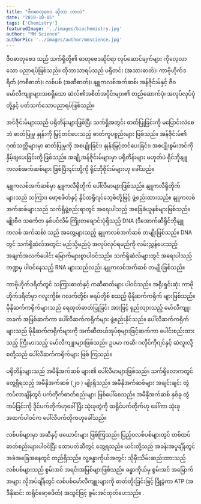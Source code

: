 ```yaml
---
title: "ဇီဝဓာတုဗေဒ ဆိုတာ ဘာလဲ"
date: "2019-10-05"
tags: ['Chemistry']
featuredImage: '../images/biochemistry.jpg'
author: "MM Science"
authorPic: '../images/author/mmscience.jpg'
---
```

ဇီဝဓာတုဗေဒ သည် သက်ရှိတို့၏ ဓာတုဗေဒဆိုင်ရာ လုပ်ဆောင်ချက်များ ကိုလေ့လာသော ပညာရပ်ဖြစ်သည်။ ထိုဘာသာရပ်သည် ပရိုတင်း (အသားဓာတ်)၊ ကာဗိုဟိုက်ဒရိတ် (ကစီဓာတ်)၊ လစ်ပစ် (အဆီဓာတ်)၊ နျူကလစ်အက်ဆစ်၊ အန်ဇိုင်းမ်နှင့် ဇီဝမော်လီကျူးများအစရှိသော ဆဲလ်၏အစိတ်အပိုင်းများ၏ တည်ဆောက်ပုံ၊ အလုပ်လုပ်ပုံတို့နှင့် ပတ်သက်သောပညာရပ်ဖြစ်သည်။

အင်ဇိုင်းမ်များသည် ပရိုတိန်းများဖြစ်ပြီး သက်ရှိအတွင်း ဓာတ်ပြုခြင်းကို မပြောင်းလဲစေဘဲ ဓာတ်ပြုမှု နှုန်းကို မြှင့်တင်ပေးသည့် ဓာတ်ကူပစ္စည်းများ ဖြစ်သည်။ အန်ဇိုင်းမ်၏ ဂုဏ်သတ္တိများမှာ ဓာတ်ပြုမှုကို အစပျိုးခြင်း၊ နှုန်းမြှင့်တင်ပေးခြင်း၊ အစပျိုးစွမ်းအင်ကို နှိမ့်ချပေးခြင်းတို့ ဖြစ်သည်။ အချို့အန်ဇိုင်းမ်များမှာ ပရိုတိန်းများ မဟုတ်ပဲ ရိုင်ဘိုနျူကလစ်အက်ဆစ်များ ဖြစ်ပြီး၎င်းတို့ကို ရိုင်ဘိုဇိုင်းမ်များဟု ခေါ်သည်။

နျူကလစ်အက်ဆစ်မှာ နျူကလီရိုတိုက် ပေါ်လီမာများဖြစ်သည်။ နျူကလီရိုတိုက်များသည် သကြား၊ ဖော့စဖိတ်နှင့် နိုင်ထရိုဂျင်ဘေ့စ်တို့ဖြင့် ဖွဲ့စည်းထားသည်။ နျူကလစ်အက်ဆစ်များသည် သက်ရှိဖွဲ့စည်းရာတွင် အရေးပါသည့် အခြေခံယူနစ်များဖြစ်သည်။ မျိုးဗီဇ သင်္ကေတ နှစ်ပင်လိမ် ကြိုးတချောင်းပုံရှိသည့် DNA (ဒီအောက်ဆီရိုင်ဘိုနျူကလစ် အက်ဆစ်) သည် အတွေ့များသည့် နျူကလစ်အက်ဆစ် တမျိုးဖြစ်သည်။ DNA တွင် သက်ရှိဆဲလ်အတွင်း မည်သို့မည်ပုံ အလုပ်လုပ်ရမည်ကို လမ်းညွှန်ပေးသည့် အချက်အလက်ပေါင်း မြောက်များစွာပါဝင်သည်။ သက်ရှိဆဲလ်များတွင် အရေးပါသည့် ကဏ္ဍမှ ပါဝင်နေသည့် RNA များသည်လည်း နျူကလစ်အက်ဆစ် တမျိုးဖြစ်သည်။

ကာဗိုဟိုက်ဒရိတ်တွင် သကြားဓာတ်နှင့် ကဆီဓာတ်များ ပါဝင်သည်။ အရိုးရှင်းဆုံး ကာဗိုဟိုက်ဒရိတ်မှာ ဂလူးကို့စ်၊ ဂလက်တို့စ်၊ ဖရပ်တို့စ် စသည့် မိုနိုဆက်ကရိုက် များဖြစ်သည်။ မိုနိုဆက်ကရိုက်များသည် ရေထုတ်ဓာတ်ပြုခြင်း အားဖြင့် ရှည်လျားသည့် မော်လီကျူးတခက် အဖြစ်ဆက်ကာ ပေါ်လီဆက်ကရိုက်များ ဖွဲ့စည်းနိုင်သည်။ ပေါ်လီဆက်ကရိုက်များသည် မိုနိုဆက်ကရိုက်များကို အက်ဆီတယ်အုပ်စုများဖြင့်ဆက်ကာ ပေါင်းစည်းထားသည့် ကြီးမားသည့် မော်လီကျူးများဖြစ်သည်။ ဥပမာ ကဆီ၊ ဂလိုင်ကိုဂျင်နှင့် ဆဲလူးလို့စတို့သည် ပေါ်လီဆက်ကရိုက်များ ဖြစ် ကြသည်။

ပရိုတိန်းများသည် အမီနိုအက်ဆစ် များ၏ ပေါ်လီမာများဖြစ်သည်။ သက်ရှိလောကတွင် တွေ့ရှိရသည့် အမီနိုအက်ဆစ် (၂၀ ) မျိုးရှိသည်။ အမီနိုအက်ဆစ်များ အချင်းချင်း တွဲကပ်လာချိန်တွင် ပက်တိုက်ဓာတ်စည်းများ ဖြစ်ပေါ်စေသည်။ အမီနိုအက်ဆစ် နှစ်ခု တွဲကပ်ခြင်းကို ဒိုင်ပက်တိုက်ဟုခေါ်ပြီး သုံးခုတွဲကို ထရိုင်ပက်တိုက်ဟု ခေါ်ကာ သုံးခုအထက်ပါဝင်က ပေါ်လီပက်တိုကဟုခေါ်သည်။

လစ်ပစ်များမှာ အဆီနှင့် ဖယောင်းများ ဖြစ်ကြသည်။ ပြည့်ဝလစ်ပစ်များတွင် တစ်ထပ်ဓာတ်စည်းများပါဝင်ပြီး ထောပတ်ဆီတွင် တွေ့ရသည်။ ယင်းတို့သည် အခန်းအပူချိန်တွင် အခဲအခြေအနေတွင် တည်ရှိသည်။ လူ့ခန္ဓာကိုယ်အတွင်း သိုမှီးသိမ်းဆည်းထားသည့် လစ်ပစ်များသည် စွမ်းအင် အရင်းအမြစ်များဖြစ်သည်။ ခန္ဓာကိုယ်မှ စွမ်းအင် အမြောက်အများ လိုအပ်ချိန်တွင် လစ်ပစ်မော်လီကျူးများကို ဓာတ်တိုးခြင်းဖြင့် ဖြိုခွဲကာ ATP (အဒီနိုဆင်း ထရိုင်ဖော့စဖိတ်) အသွင်ဖြင့် စွမ်းအင်ထုတ်ပေးသည်။ .